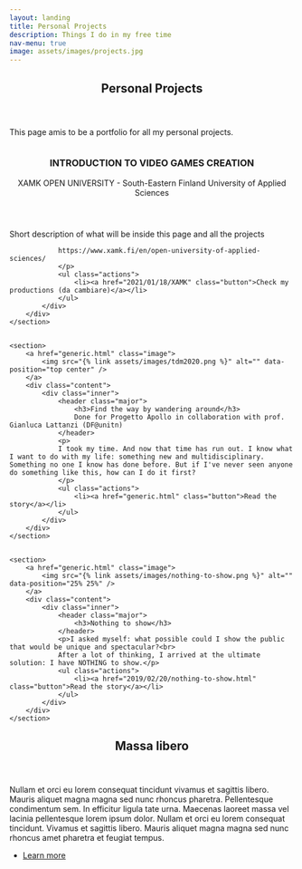 ```yaml
---
layout: landing
title: Personal Projects
description: Things I do in my free time
nav-menu: true
image: assets/images/projects.jpg
---
```


<!-- Main -->
<div id="main">

<!-- One -->
<section id="one">
	<div class="inner">
		<header class="major">
			<h2>Personal Projects</h2>
		</header>
		<p>This page amis to be a portfolio for all my personal projects.</p>
	</div>
</section>

<!-- Two -->
<section id="two" class="spotlights">
	<section>
		<a href="generic.html" class="image">
			<img src="{% link assets/images/xamk-videogame.png %}" alt="" data-position="center center" />
		</a>
		<div class="content">
			<div class="inner">
				<header class="major">
					<h3>INTRODUCTION TO VIDEO GAMES CREATION</h3>
					XAMK OPEN UNIVERSITY - South-Eastern Finland University of Applied Sciences
				</header>
				<p>
				Short description of what will be inside this page and all the projects

				https://www.xamk.fi/en/open-university-of-applied-sciences/
				</p>
				<ul class="actions">
					<li><a href="2021/01/18/XAMK" class="button">Check my productions (da cambiare)</a></li>
				</ul>
			</div>
		</div>
	</section>


	<section>
		<a href="generic.html" class="image">
			<img src="{% link assets/images/tdm2020.png %}" alt="" data-position="top center" />
		</a>
		<div class="content">
			<div class="inner">
				<header class="major">
					<h3>Find the way by wandering around</h3>
					Done for Progetto Apollo in collaboration with prof. Gianluca Lattanzi (DF@unitn)
				</header>
				<p>
				I took my time. And now that time has run out. I know what I want to do with my life: something new and multidisciplinary. Something no one I know has done before. But if I've never seen anyone do something like this, how can I do it first?
				</p>
				<ul class="actions">
					<li><a href="generic.html" class="button">Read the story</a></li>
				</ul>
			</div>
		</div>
	</section>


	<section>
		<a href="generic.html" class="image">
			<img src="{% link assets/images/nothing-to-show.png %}" alt="" data-position="25% 25%" />
		</a>
		<div class="content">
			<div class="inner">
				<header class="major">
					<h3>Nothing to show</h3>
				</header>
				<p>I asked myself: what possible could I show the public that would be unique and spectacular?<br>
				After a lot of thinking, I arrived at the ultimate solution: I have NOTHING to show.</p>
				<ul class="actions">
					<li><a href="2019/02/20/nothing-to-show.html" class="button">Read the story</a></li>
				</ul>
			</div>
		</div>
	</section>
</section>

<!-- Three -->
<section id="three">
	<div class="inner">
		<header class="major">
			<h2>Massa libero</h2>
		</header>
		<p>Nullam et orci eu lorem consequat tincidunt vivamus et sagittis libero. Mauris aliquet magna magna sed nunc rhoncus pharetra. Pellentesque condimentum sem. In efficitur ligula tate urna. Maecenas laoreet massa vel lacinia pellentesque lorem ipsum dolor. Nullam et orci eu lorem consequat tincidunt. Vivamus et sagittis libero. Mauris aliquet magna magna sed nunc rhoncus amet pharetra et feugiat tempus.</p>
		<ul class="actions">
			<li><a href="generic.html" class="button next">Learn more</a></li>
		</ul>
	</div>
</section>

</div>
